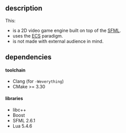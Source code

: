 ## description

This:

- is a 2D video game engine built on top of the [SFML](https://sfml-dev.org).
- uses the [ECS](https://en.wikipedia.org/wiki/Entity_component_system) paradigm.
- is not made with external audience in mind.

## dependencies

#### toolchain

- Clang (for `-Weverything`)
- CMake >= 3.30

#### libraries

- libc++
- Boost
- SFML 2.6.1
- Lua 5.4.6
